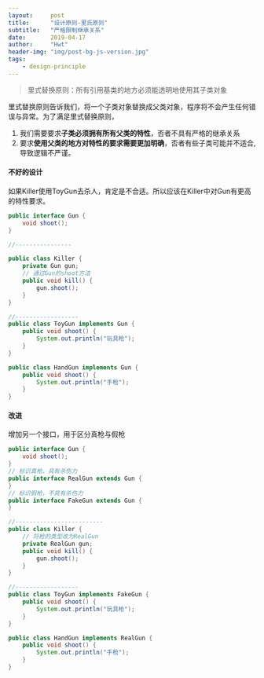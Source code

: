 ```yaml
---
layout:     post
title:      "设计原则-里氏原则"
subtitle:   "严格限制继承关系"
date:       2019-04-17
author:     "Hwt"
header-img: "img/post-bg-js-version.jpg"
tags:
    - design-principle
---
```


> 里式替换原则：所有引用基类的地方必须能透明地使用其子类对象

里式替换原则告诉我们，将一个子类对象替换成父类对象，程序将不会产生任何错误与异常。为了满足里式替换原则，
1. 我们需要要求**子类必须拥有所有父类的特性**，否者不具有严格的继承关系
2. 要求**使用父类的地方对特性的要求需要更加明确**，否者有些子类可能并不适合,导致逻辑不严谨。


#### 不好的设计
如果Killer使用ToyGun去杀人，肯定是不合适。所以应该在Killer中对Gun有更高的特性要求。
```java
public interface Gun {
    void shoot();
}

//----------------

public class Killer {
    private Gun gun;
    // 通过Gun的shoot方法
    public void kill() {
        gun.shoot();
    }
}

//------------------
public class ToyGun implements Gun {
    public void shoot() {
        System.out.println("玩具枪");
    }
}

public class HandGun implements Gun {
    public void shoot() {
        System.out.println("手枪");
    }
}

```


#### 改进
增加另一个接口，用于区分真枪与假枪

```java
public interface Gun {
    void shoot();
}
// 标识真枪，具有杀伤力
public interface RealGun extends Gun {
}
// 标识假枪，不具有杀伤力
public interface FakeGun extends Gun {
}

//-------------------------
public class Killer {
    // 将枪的类型改为RealGun
    private RealGun gun;
    public void kill() {
        gun.shoot();
    }
}

//------------------
public class ToyGun implements FakeGun {
    public void shoot() {
        System.out.println("玩具枪");
    }
}

public class HandGun implements RealGun {
    public void shoot() {
        System.out.println("手枪");
    }
}

```
